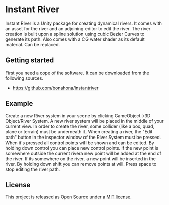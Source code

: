 # Instant River
Instant RIver is a Unity package for creating dynamical rivers.
It comes with an asset for the river and an adjoining editor to edit the river.
The river creation is built upon a spline solution using cubic Bezier Curves to generate its path.
Also comes with a CG water shader as its default material. Can be replaced.

## Getting started
First you need a cope of the software. It can be downloaded from the following sources.
* <https://github.com/bonahona/instantriver>

## Example
Create a new River system in your scene by clicking GameObject->3D Object/River System.
A new river system will be placed in the middle of your current view.
In order to create the river, some collider (like a box, quad, plane or terrain) must be underneath it.
When creating a river, the "Edit path" button in the inspector window of the River System must be pressed.
When it's pressed all control points will be shown and can be edited. By holding down control you can place
new control points. If the new point is somewhere outside the current rivera new point will be added at the end of the river.
If its somewhere on the river, a new point will be inserted in the river. By holding down shift you can remove points at will.
Press space to stop editing the river path.

## License
This project is released as Open Source under a [MIT license](../Assets/InstantRiver/LICENSE.txt).